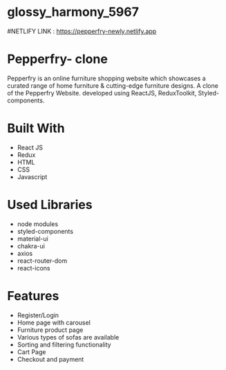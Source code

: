 # glossy_harmony_5967

#NETLIFY LINK :  https://pepperfry-newly.netlify.app

# Pepperfry- clone


Pepperfry is an online furniture shopping website which showcases a curated range of home furniture & cutting-edge furniture designs. A clone of the Pepperfry Website.  developed using ReactJS, ReduxToolkit, Styled-components.


# Built With
- React JS
- Redux
- HTML
- CSS
- Javascript

# Used Libraries
- node modules
- styled-components
- material-ui
- chakra-ui
- axios
- react-router-dom
- react-icons


# Features
- Register/Login
- Home page with carousel
- Furniture product page
- Various types of sofas are available
- Sorting and filtering functionality
- Cart Page
- Checkout and payment

